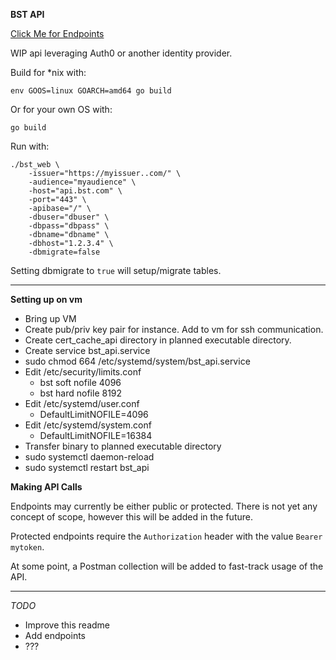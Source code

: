 **BST API**

[Click Me for Endpoints](endpoints.md)

WIP api leveraging Auth0 or another identity provider.

Build for *nix with:

```
env GOOS=linux GOARCH=amd64 go build
``` 

Or for your own OS with:
```
go build
```

Run with:

```
./bst_web \
    -issuer="https://myissuer..com/" \
    -audience="myaudience" \
    -host="api.bst.com" \
    -port="443" \
    -apibase="/" \
    -dbuser="dbuser" \
    -dbpass="dbpass" \
    -dbname="dbname" \
    -dbhost="1.2.3.4" \
    -dbmigrate=false
```

Setting dbmigrate to `true` will setup/migrate tables.

---

**Setting up on vm**

- Bring up VM
- Create pub/priv key pair for instance. Add to vm for ssh communication.
- Create cert_cache_api directory in planned executable directory.
- Create service bst_api.service
- sudo chmod 664 /etc/systemd/system/bst_api.service
- Edit /etc/security/limits.conf
    - bst soft nofile 4096
    - bst hard nofile 8192
- Edit /etc/systemd/user.conf
    - DefaultLimitNOFILE=4096
- Edit /etc/systemd/system.conf
    - DefaultLimitNOFILE=16384
- Transfer binary to planned executable directory
- sudo systemctl daemon-reload
- sudo systemctl restart bst_api

**Making API Calls**

Endpoints may currently be either public or protected. There is not yet any concept of scope, however this will be added in the future.

Protected endpoints require the `Authorization` header with the value `Bearer mytoken`. 

At some point, a Postman collection will be added to fast-track usage of the API.

---

*TODO*
 - Improve this readme
 - Add endpoints
 - ???